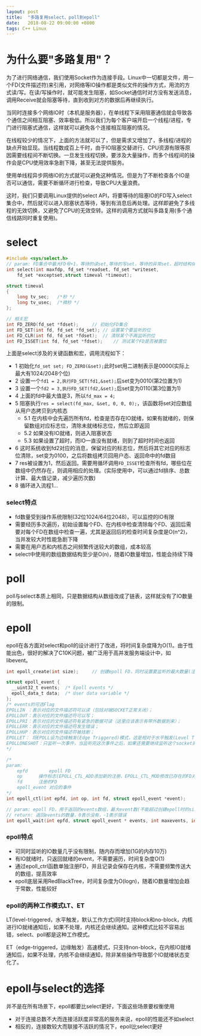 ```yaml
---
layout: post
title:  "多路复用select、poll到epoll"
date:   2018-08-22 09:00:00 +0800
tags: C++ Linux
---
```


# 为什么要"多路复用"？
为了进行网络通信，我们使用Socket作为连接手段。Linux中一切都是文件，用一个FD(文件描述符)来引用，对网络等IO操作都是类似文件的操作方式，用流的方式读/写。在读/写操作时，就可能发生阻塞，如Socket通信时对方没有发送消息，调用Receive就会阻塞等待，直到收到对方的数据后再继续执行。

当同时连接多个网络IO时（本机是服务器），在单线程下采用阻塞通信就会导致各个通信之间相互阻塞、效率极低。所以我们为每个客户端开启一个线程/进程，专门进行阻塞式通信，这样就可以避免各个连接相互阻塞的情况。

在线程较少的情况下，上面的方法就可以了，但是需求又增加了，多线程/进程的缺点开始显现。当线程数成百上千时，由于IO阻塞交替进行、CPU资源有限等原因需要线程间不断切换。一旦发生线程切换，要涉及大量操作，而多个线程间的操作会是CPU使用效率急剧下降，甚至无法提供服务。

使用单线程异步网络IO的方式就可以避免这种情况。但是为了不断检查各个IO是否可以通信，需要不断循环进行检查，导致CPU大量浪费。

这时，我们只要调用Linux提供的select API，将要等待的阻塞IO的FD写入select集合中，然后就可以进入阻塞状态等待，等到有消息后再处理。这样即避免了多线程的无效切换，又避免了CPU的无效空转。这样的调用方式就叫多路复用(多个通信线路同时重复使用)。

# select
``` C
#include <sys/select.h>
// param: FD集合中最大FD号+1，等待的读set,等待的写set，等待的异常set，超时结构体
int select(int maxfdp, fd_set *readset, fd_set *writeset,
	fd_set *exceptset,struct timeval *timeout);

struct timeval
{      
    long tv_sec;   /*秒 */
    long tv_usec;  /*微秒 */   
};

// 相关宏
int FD_ZERO(fd_set *fdset);		// 初始化FD集合
int FD_SET(int fd, fd_set *fd_set);	// 设置某个要监听的位
int FD_CLR(int fd, fd_set *fdset);	// 清除某个不再监听的位
int FD_ISSET(int fd, fd_set *fdset);	// 测试某个FD是否被置位
```
上面是select涉及的关键函数和宏，调用流程如下：
* 1 初始化`fd_set set; FD_ZERO(&set);`此时set用二进制表示是0000(实际上最大有1024/2048个位)
* 2 设置一个`fd1 = 2,执行FD_SET(fd1,&set);`后set变为0010(第2位置为1)
* 3 设置一个`fd2 = 3,执行FD_SET(fd2,&set);`后set变为0110(第3位置为1)
* 4 上面的fd中最大值是3，所以`fd_max = 4;`
* 5 阻塞执行`res = select(fd_max, &set, 0, 0, 0);`，该函数将set对应数组从用户态拷贝到内核态
	* 5.1 在内核中会先遍历所有fd，检查是否存在IO就绪，如果有就绪的，则保留数组对应标志位，清除未就绪标志位，然后立即返回
	* 5.2 如果没有IO就绪，则进入阻塞状态
	* 5.3 如果设置了超时，而IO一直没有就绪，则到了超时时间也返回
* 6 这时系统收到fd2对应的消息，保留对应的标志位，然后将其它对应的标志位清除，set变为0100，之后将数组拷贝回用户态、返回命中的fd数目
* 7 res被设置为1，然后返回。需要用循环调用`FD_ISSET`检查所有fd，哪些位在数组中仍然存在，则调用相应的处理。(实际使用中，可以通过fd排序、总数计算、最大值记录，减少遍历次数)
* 8 循环进入流程1...

### select特点
* fd数量受到操作系统限制(32位1024/64位2048)，可以监控的IO有限
* 需要经历多次遍历，初始设置每个FD、在内核中检查清除每个FD、返回后需要对每个FD在数组中检查一遍，尤其是返回后的检查时间复杂度是O(n^2)，当并发较大时性能急剧下降
* 需要在用户态和内核态之间频繁传送较大的数组，成本较高
* select中使用的数组数据结构至少是O(n)，随着IO数量增加，性能会持续下降

# poll
poll与select本质上相同，只是数据结构从数组改成了链表，这样就没有了IO数量的限制。

# epoll
epoll在各方面对select和poll的设计进行了改进，将时间复杂度降为O(1)。由于性能出色，很好的解决了C10K问题，被广泛用于高并发服务端设计中，如libevent。

``` C
int epoll_create(int size);		// 创建epoll FD，同时设置要监听的最大数量(注意不是最大FD+1)

struct epoll_event {  
  __uint32_t events;  /* Epoll events */  
  epoll_data_t data;  /* User data variable */  
}; 
/* events的可选Flag
EPOLLIN ：表示对应的文件描述符可以读（包括对端SOCKET正常关闭）； 
EPOLLOUT：表示对应的文件描述符可以写； 
EPOLLPRI：表示对应的文件描述符有紧急的数据可读（这里应该表示有带外数据到来）； 
EPOLLERR：表示对应的文件描述符发生错误； 
EPOLLHUP：表示对应的文件描述符被挂断； 
EPOLLET： 将EPOLL设为边缘触发(Edge Triggered)模式，这是相对于水平触发(Level Triggered)来说的
EPOLLONESHOT：只监听一次事件，当监听完这次事件之后，如果还需要继续监听这个socket的话，需要再次把这个socket加入到EPOLL队列 
*/

/*
param: 
	epfd		epoll FD
	op 		操作标志(EPOLL_CTL_ADD添加新的注册、EPOLL_CTL_MOD修改已存在的FD对应的事件、EPOLL_CTL_DEL删除FD)
	fd		注册的FD
	epoll_event	对应的事件
*/
int epoll_ctl(int epfd, int op, int fd,	struct epoll_event *event);

// param: epoll FD，用于返回的events数组，最大event数(不能超过创建epoll时的size)，超时设置(毫秒，0立刻返回)
// return: 返回events的数量，0表示没有，-1表示错误
int epoll_wait(int epfd, struct epoll_event * events, int maxevents, int timeout);
```

### epoll特点
* 可同时监听的IO数量几乎没有限制，随内存而增加(1G的内存10万)
* 有IO就绪时，只返回就绪的event，不需要遍历，时间复杂度O(1)
* 通过epoll_ctrl函数单独注册FD，并且记录会保存在内核，不需要频繁传送大的数组，提高效率
* epoll底层采用RedBlackTree，时间复杂度为O(logn)，随着IO数量增加会趋于常数，性能较好

### epoll的两种工作模式LT、ET

LT(level-triggered，水平触发，默认工作方式)同时支持block和no-block，内核进行IO就绪通知后，如果不处理，内核还会继续通知。这种模式比较不容易出错，select、poll都是这种工作模式。

ET（edge-triggered，边缘触发）高速模式，只支持non-block，在内核IO就绪通知后，如果不处理，内核不会继续通知，除非某些操作导致那个IO就绪状态变化了。

# epoll与select的选择
并不是在所有场景下，epoll都要比select更好，下面这些场景要权衡使用
* 对于连接总数不大而连接活跃度非常高的服务来说，epoll的性能还不如select
* 相反的，连接数较大而联接不活跃的情况下，epoll比select更好
